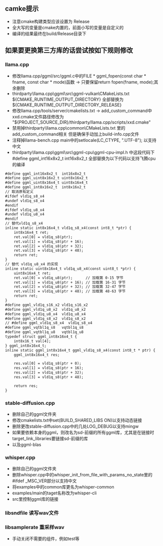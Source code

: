 
## camke提示
- 注意cmake构建类型应该设置为 Release
- 全大写的变量是cmake内置的，前面小写的变量是自定义的
- 编译的结果最终在build/Release目录下

## 如果要更换第三方库的话尝试按如下规则修改
### llama.cpp
- 修改llama.cpp/ggml/src/ggml.c中的FILE * ggml_fopen(const char * fname, const char * mode)函数 -> 只要保留return fopen(fname, mode);其余删除
- thirdparty\llama.cpp\ggml\src\ggml-vulkan\CMakeLists.txt 
${CMAKE_RUNTIME_OUTPUT_DIRECTORY} 全部替换为 ${CMAKE_RUNTIME_OUTPUT_DIRECTORY_RELEASE}
- 修改llama.cpp/tools/server/cmakelists.txt -> add_custom_command中xxd.cmake文件路径修改为 "${PROJECT_SOURCE_DIR}/thirdparty/llama.cpp/scripts/xxd.cmake"
- 禁用掉thirdparty\llama.cpp\common\CMakeLists.txt 里的add_custom_command相关 但是确保手动加上build-info.cpp文件
- 注释掉llama-bench.cpp main中的setlocale(LC_CTYPE, ".UTF-8"); 以支持中文
- thirdparty\llama.cpp\ggml\src\ggml-cpu\ggml-cpu-impl.h 中这段代码下#define ggml_int16x8x2_t  int16x8x2_t 全部替换为以下代码以支持飞腾cpu的编译

```txt
#define ggml_int16x8x2_t  int16x8x2_t
#define ggml_uint8x16x2_t uint8x16x2_t
#define ggml_uint8x16x4_t uint8x16x4_t
#define ggml_int8x16x2_t  int8x16x2_t
// 取消原有定义
#ifdef vld1q_s8_x4
#undef vld1q_s8_x4
#endif
#ifdef vld1q_u8_x4
#undef vld1q_u8_x4
#endif
// 替代vld1q_s8_x4
inline static int8x16x4_t vld1q_s8_x4(const int8_t *ptr) {
    int8x16x4_t ret;
    ret.val[0] = vld1q_s8(ptr);
    ret.val[1] = vld1q_s8(ptr + 16);
    ret.val[2] = vld1q_s8(ptr + 32);
    ret.val[3] = vld1q_s8(ptr + 48);
    return ret;
}
// 替代 vld1q_u8_x4 的实现
inline static uint8x16x4_t vld1q_u8_x4(const uint8_t *ptr) {
    uint8x16x4_t ret;
    ret.val[0] = vld1q_u8(ptr);      // 加载第 0-15 字节
    ret.val[1] = vld1q_u8(ptr + 16); // 加载第 16-31 字节
    ret.val[2] = vld1q_u8(ptr + 32); // 加载第 32-47 字节
    ret.val[3] = vld1q_u8(ptr + 48); // 加载第 48-63 字节
    return ret;
}
#define ggml_vld1q_s16_x2 vld1q_s16_x2
#define ggml_vld1q_u8_x2  vld1q_u8_x2
#define ggml_vld1q_u8_x4  vld1q_u8_x4
#define ggml_vld1q_s8_x2  vld1q_s8_x2
// #define ggml_vld1q_s8_x4  vld1q_s8_x4
#define ggml_vqtbl1q_s8   vqtbl1q_s8
#define ggml_vqtbl1q_u8   vqtbl1q_u8
typedef struct ggml_int8x16x4_t {
    int8x16_t val[4];
} ggml_int8x16x4_t;
inline static ggml_int8x16x4_t ggml_vld1q_s8_x4(const int8_t * ptr) {
    ggml_int8x16x4_t res;

    res.val[0] = vld1q_s8(ptr + 0);
    res.val[1] = vld1q_s8(ptr + 16);
    res.val[2] = vld1q_s8(ptr + 32);
    res.val[3] = vld1q_s8(ptr + 48);

    return res;
}

```

### stable-diffusion.cpp
- 删除自己的ggml文件夹
- 修改cmakelists.txt中set(BUILD_SHARED_LIBS ON)以支持动态链接
- 删除更改stable-diffusion.cpp中的几处LOG_DEBUG以支持mingw
- 如果要依赖本身的ggml，则改名为sd-前缀的所有ggml库，尤其是在链接时target_link_libraries要链接sd-前缀的库
- 以及ggml-blas

### whisper.cpp
- 删除自己的ggml文件夹
- 删除whisper.cpp中的whisper_init_from_file_with_params_no_state里的#ifdef _MSC_VER部分以支持中文
- 将examples中的common库更名为whisper-common
- examples/main的taget名称改为whisper-cli
- src里控制ggml库的链接

### libsndfile 读写wav文件
### libsamplerate 重采样wav
- 手动关闭不需要的组件，例如test等